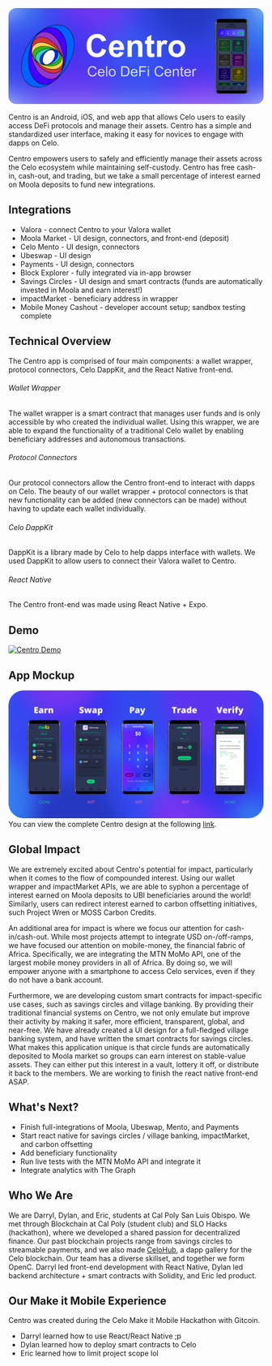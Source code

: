 ![Centro Header](/client/assets/images/readme-header.png)

Centro is an Android, iOS, and web app that allows Celo users to easily access DeFi protocols and manage their assets. Centro has a simple and standardized user interface, making it easy for novices to engage with dapps on Celo.

Centro empowers users to safely and efficiently manage their assets across the Celo ecosystem while maintaining self-custody. Centro has free cash-in, cash-out, and trading, but we take a small percentage of interest earned on Moola deposits to fund new integrations.


## Integrations
* Valora - connect Centro to your Valora wallet
* Moola Market - UI design, connectors, and front-end (deposit)
* Celo Mento - UI design, connectors
* Ubeswap - UI design
* Payments - UI design, connectors
* Block Explorer - fully integrated via in-app browser
* Savings Circles - UI design and smart contracts (funds are automatically invested in Moola and earn interest!)
* impactMarket - beneficiary address in wrapper
* Mobile Money Cashout - developer account setup; sandbox testing complete


## Technical Overview 
The Centro app is comprised of four main components: a wallet wrapper, protocol connectors, Celo DappKit, and the React Native front-end. 

###### Wallet Wrapper
The wallet wrapper is a smart contract that manages user funds and is only accessible by who created the individual wallet. Using this wrapper, we are able to expand the functionality of a traditional Celo wallet by enabling beneficiary addresses and autonomous transactions. 

###### Protocol Connectors
Our protocol connectors allow the Centro front-end to interact with dapps on Celo. The beauty of our wallet wrapper + protocol connectors is that new functionality can be added (new connectors can be made) without having to update each wallet individually. 

###### Celo DappKit
DappKit is a library made by Celo to help dapps interface with wallets. We used DappKit to allow users to connect their Valora wallet to Centro.

###### React Native
The Centro front-end was made using React Native + Expo. 


## Demo
[![Centro Demo](https://img.youtube.com/vi/9W-n-QCIVQg/0.jpg)](https://www.youtube.com/watch?v=9W-n-QCIVQg) 


## App Mockup
![Centro Mockup](/client/assets/images/centro-screens.png)
You can view the complete Centro design at the following [link](https://xd.adobe.com/view/cf39a43b-0baf-458c-4a89-582d1a556291-b908/).


## Global Impact 
We are extremely excited about Centro's potential for impact, particularly when it comes to the flow of compounded interest. Using our wallet wrapper and impactMarket APIs, we are able to syphon a percentage of interest earned on Moola deposits to UBI beneficiaries around the world! Similarly, users can redirect interest earned to carbon offsetting initiatives, such Project Wren or MOSS Carbon Credits. 

An additional area for impact is where we focus our attention for cash-in/cash-out. While most projects attempt to integrate USD on-/off-ramps, we have focused our attention on mobile-money, the financial fabric of Africa. Specifically, we are integrating the MTN MoMo API, one of the largest mobile money providers in all of Africa. By doing so, we will empower anyone with a smartphone to access Celo services, even if they do not have a bank account. 

Furthermore, we are developing custom smart contracts for impact-specific use cases, such as savings circles and village banking. By providing their traditional financial systems on Centro, we not only emulate but improve their activity by making it safer, more efficient, transparent, global, and near-free. We have already created a UI design for a full-fledged village banking system, and have written the smart contracts for savings circles. What makes this application unique is that circle funds are automatically deposited to Moola market so groups can earn interest on stable-value assets. They can either put this interest in a vault, lottery it off, or distribute it back to the members. We are working to finish the react native front-end ASAP.


## What's Next?
* Finish full-integrations of Moola, Ubeswap, Mento, and Payments
* Start react native for savings circles / village banking, impactMarket, and carbon offsetting
* Add beneficiary functionality 
* Run live tests with the MTN MoMo API and integrate it
* Integrate analytics with The Graph


## Who We Are
We are Darryl, Dylan, and Eric, students at Cal Poly San Luis Obispo. We met through Blockchain at Cal Poly (student club) and SLO Hacks (hackathon), where we developed a shared passion for decentralized finance. Our past blockchain projects range from savings circles to streamable payments, and we also made [CeloHub](https://celohub.org), a dapp gallery for the Celo blockchain. Our team has a diverse skillset, and together we form OpenC. Darryl led front-end development with React Native, Dylan led backend architecture + smart contracts with Solidity, and Eric led product.


## Our Make it Mobile Experience
Centro was created during the Celo Make it Mobile Hackathon with Gitcoin.

* Darryl learned how to use React/React Native ;p
* Dylan learned how to deploy smart contracts to Celo
* Eric learned how to limit project scope lol
